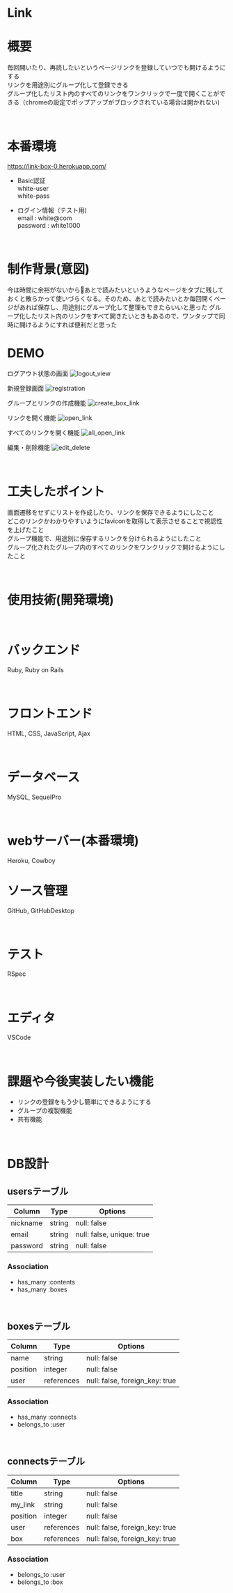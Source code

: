 # Link

# 概要
毎回開いたり、再読したいというページリンクを登録していつでも開けるようにする  
リンクを用途別にグループ化して登録できる  
グループ化したリスト内のすべてのリンクをワンクリックで一度で開くことができる（chromeの設定でポップアップがブロックされている場合は開かれない)  

<br>

# 本番環境
https://link-box-0.herokuapp.com/  
- Basic認証  
white-user  
white-pass  

- ログイン情報（テスト用)  
email : white@com  
password : white1000  

<br>

# 制作背景(意図)
今は時間に余裕がないからあとで読みたいというようなページをタブに残しておくと散らかって使いづらくなる。そのため、あとで読みたいとか毎回開くページがあれば保存し、用途別にグループ化して整理もできたらいいと思った
グループ化したリスト内のリンクをすべて開きたいときもあるので、ワンタップで同時に開けるようにすれば便利だと思った
<br>

# DEMO

ログアウト状態の画面
![logout_view](https://user-images.githubusercontent.com/61821997/98667657-0de15280-2392-11eb-9d00-9a9c4df9089f.gif)

新規登録画面
![registration](https://user-images.githubusercontent.com/61821997/98669526-d58f4380-2394-11eb-809b-1d52481d2802.gif)

グループとリンクの作成機能
![create_box_link](https://user-images.githubusercontent.com/61821997/98667881-63b5fa80-2392-11eb-8021-c18ce8b77f72.gif)

リンクを開く機能
![open_link](https://user-images.githubusercontent.com/61821997/98667778-3e28f100-2392-11eb-9cb4-eff25e97bf5d.gif)

すべてのリンクを開く機能
![all_open_link](https://user-images.githubusercontent.com/61821997/98667791-441ed200-2392-11eb-80ac-eb66986c4b81.gif)

編集・削除機能
![edit_delete](https://user-images.githubusercontent.com/61821997/98670287-dbd1ef80-2395-11eb-8dcd-a8d20554e28d.gif)

<br>

# 工夫したポイント
画面遷移をせずにリストを作成したり、リンクを保存できるようにしたこと  
どこのリンクかわかりやすいようにfaviconを取得して表示させることで視認性を上げたこと  
グループ機能で、用途別に保存するリンクを分けられるようにしたこと  
グループ化されたグループ内のすべてのリンクをワンクリックで開けるようにしたこと  

<br>

# 使用技術(開発環境)
<br>

# バックエンド
Ruby, Ruby on Rails

<br>

# フロントエンド
HTML, CSS, JavaScript, Ajax

<br>

# データベース
MySQL, SequelPro

<br>

# webサーバー(本番環境)
Heroku, Cowboy

# ソース管理
GitHub, GitHubDesktop

<br>

# テスト
RSpec

<br>

# エディタ
VSCode

<br>

# 課題や今後実装したい機能
- リンクの登録をもう少し簡単にできるようにする
- グループの複製機能
- 共有機能

<br>

# DB設計

## usersテーブル

| Column   | Type   | Options                  |
| -------- | ------ | ------------------------ |
| nickname | string | null: false              |
| email    | string | null: false, unique: true|
| password | string | null: false              |

### Association
- has_many :contents
- has_many :boxes

<br>

## boxesテーブル

| Column   | Type       | Options     |
| -------- | ---------- | ----------- |
| name     | string     | null: false |
| position | integer    | null: false |
| user     | references | null: false, foreign_key: true |

### Association
- has_many :connects
- belongs_to :user

<br>

## connectsテーブル

| Column   | Type        | Options                        |
| -------- | ----------- | ------------------------------ |
| title    | string      | null: false                    |
| my_link  | string      | null: false                    |
| position | integer     | null: false                    |
| user     | references  | null: false, foreign_key: true |
| box      | references  | null: false, foreign_key: true |

### Association
- belongs_to :user
- belongs_to :box